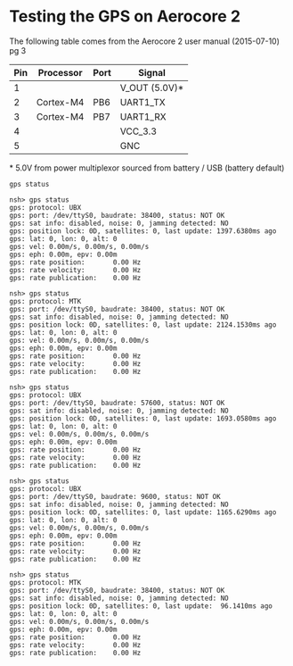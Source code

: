 # Testing the GPS on Aerocore 2

The following table comes from the Aerocore 2 user manual (2015-07-10) pg 3

| Pin  | Processor | Port | Signal   |
| ---- | --------- | ---- | ------   |
| 1    |           |      | V_OUT (5.0V)*| 
| 2    | Cortex-M4 | PB6  | UART1_TX | 
| 3    | Cortex-M4 | PB7  | UART1_RX | 
| 4    |           |      | VCC_3.3  | 
| 5    |           |      | GNC      | 



\* 5.0V from power multiplexor sourced from battery / USB (battery default)

```
gps status
```


```
nsh> gps status
gps: protocol: UBX
gps: port: /dev/ttyS0, baudrate: 38400, status: NOT OK
gps: sat info: disabled, noise: 0, jamming detected: NO
gps: position lock: 0D, satellites: 0, last update: 1397.6380ms ago
gps: lat: 0, lon: 0, alt: 0
gps: vel: 0.00m/s, 0.00m/s, 0.00m/s
gps: eph: 0.00m, epv: 0.00m
gps: rate position:       0.00 Hz
gps: rate velocity:       0.00 Hz
gps: rate publication:    0.00 Hz

nsh> gps status
gps: protocol: MTK
gps: port: /dev/ttyS0, baudrate: 38400, status: NOT OK
gps: sat info: disabled, noise: 0, jamming detected: NO
gps: position lock: 0D, satellites: 0, last update: 2124.1530ms ago
gps: lat: 0, lon: 0, alt: 0
gps: vel: 0.00m/s, 0.00m/s, 0.00m/s
gps: eph: 0.00m, epv: 0.00m
gps: rate position:       0.00 Hz
gps: rate velocity:       0.00 Hz
gps: rate publication:    0.00 Hz

nsh> gps status
gps: protocol: UBX
gps: port: /dev/ttyS0, baudrate: 57600, status: NOT OK
gps: sat info: disabled, noise: 0, jamming detected: NO
gps: position lock: 0D, satellites: 0, last update: 1693.0580ms ago
gps: lat: 0, lon: 0, alt: 0
gps: vel: 0.00m/s, 0.00m/s, 0.00m/s
gps: eph: 0.00m, epv: 0.00m
gps: rate position:       0.00 Hz
gps: rate velocity:       0.00 Hz
gps: rate publication:    0.00 Hz

nsh> gps status
gps: protocol: UBX
gps: port: /dev/ttyS0, baudrate: 9600, status: NOT OK
gps: sat info: disabled, noise: 0, jamming detected: NO
gps: position lock: 0D, satellites: 0, last update: 1165.6290ms ago
gps: lat: 0, lon: 0, alt: 0
gps: vel: 0.00m/s, 0.00m/s, 0.00m/s
gps: eph: 0.00m, epv: 0.00m
gps: rate position:       0.00 Hz
gps: rate velocity:       0.00 Hz
gps: rate publication:    0.00 Hz

nsh> gps status
gps: protocol: MTK
gps: port: /dev/ttyS0, baudrate: 38400, status: NOT OK
gps: sat info: disabled, noise: 0, jamming detected: NO
gps: position lock: 0D, satellites: 0, last update:  96.1410ms ago
gps: lat: 0, lon: 0, alt: 0
gps: vel: 0.00m/s, 0.00m/s, 0.00m/s
gps: eph: 0.00m, epv: 0.00m
gps: rate position:       0.00 Hz
gps: rate velocity:       0.00 Hz
gps: rate publication:    0.00 Hz
```
